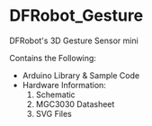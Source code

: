 # DFRobot_Gesture
DFRobot's 3D Gesture Sensor mini <br>

Contains the Following:

* Arduino Library & Sample Code
* Hardware Information:
  1. Schematic <br>
  2. MGC3030 Datasheet <br>
  3. SVG Files <br>


